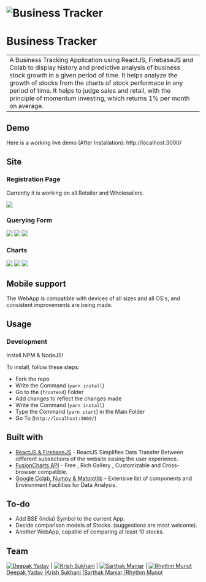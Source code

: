 # ![Business Tracker](https://github.com/vieee/spit_hackathon/blob/master/frontend/public/front.png)
# Business Tracker
<table>
<tr>
<td>
  A Business Tracking Application using ReactJS, FirebaseJS and Colab to display history and predictive analysis of business stock growth in a given period of time. It helps analyze the growth of stocks from the  charts of stock performace in any period of time. It helps to judge sales and retail, with the principle of momentum investing, which returns 1% per month on average.
</td>
</tr>
</table>


## Demo
Here is a working live demo (After Installation):  http://localhost:3000/


## Site

### Registration Page
Currently it is working on all Retailer and Wholesailers.

![](https://github.com/vieee/spit_hackathon/blob/master/frontend/public/register.png)

### Querying Form
![](https://github.com/vieee/spit_hackathon/blob/master/frontend/public/retailer.png)
![](https://github.com/vieee/spit_hackathon/blob/master/frontend/public/add_sales.png)
![](https://github.com/vieee/spit_hackathon/blob/master/frontend/public/add_buy.png)

### Charts
![](https://github.com/vieee/spit_hackathon/blob/master/frontend/public/diag_1.png)
![](https://github.com/vieee/spit_hackathon/blob/master/frontend/public/diag_2.png)
![](https://github.com/vieee/spit_hackathon/blob/master/frontend/public/diag_3.png)

## Mobile support
The WebApp is compatible with devices of all sizes and all OS's, and consistent improvements are being made.


## Usage

### Development
Install NPM & NodeJS!

To install, follow these steps:

- Fork the repo
- Write the Command (`yarn install`)
- Go to the (`frontend`) Folder
- Add changes to reflect the changes made
- Write the Command (`yarn install`)
- Type the Command (`yarn start`) in the Main Folder 
- Go To (`http://localhost:3000/`)


## Built with 

- [ReactJS & FirebaseJS](http://www.w3schools.com/jquery/jquery_ref_ajax.asp) - ReactJS Simplifies Data Transfer Between different subsections of the website easing the user experience.
- [FusionCharts API](https://developers.google.com/chart/interactive/docs/quick_start) - Free , Rich Gallery , Customizable and Cross-browser compatible.
- [Google Colab, Numpy & Matplotlib](http://getbootstrap.com/) - Extensive list of components and Environment Facilities for Data Analysis.


## To-do
- Add BSE (India) Symbol to the current App.
- Decide comparison models of Stocks. (suggestions are most welcome).
- Another WebApp, capable of comparing at least 10 stocks.

## Team

[![Deepak Yadav](https://ui-avatars.com/api/?name=Deepak+Yadav)](https://github.com/vieee)  | [![Krish Sukhani](https://ui-avatars.com/api/?name=Krish+Sukhani)](https://github.com/KrishSukhani23/) | [![Sarthak Maniar](https://ui-avatars.com/api/?name=Sarthak+Maniar)](https://github.com/sarthakmaniar27) | [![Rhythm Munot](https://ui-avatars.com/api/?name=Rhythm+Munot)](https://github.com/rhythm-munot)
          <br/> 
[Deepak Yadav ](https://github.com/vieee) |[Krish Sukhani ](https://github.com/KrishSukhani23) |[Sarthak Maniar ](https://github.com/sarthakmaniar27) |[Rhythm Munot](https://github.com/rhythm-munot)
